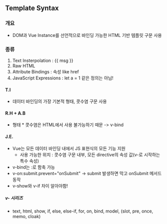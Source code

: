 ## Template Syntax 
### 개요
 - DOM과 Vue Instance를 선언적으로 바인딩 가능한 HTML 기반 템플릿 구문 사용

### 종류
 1. Text Insterpolation : {{ msg }}
 2. Raw HTML
 3. Attribute Bindings : 속성 like href
 4. JavaScript Expressions : let a = 1 같은 정의는 아님!

#### T.I
 - 데이터 바인딩의 가장 기본적 형태, 콧수염 구문 사용

#### R.H + A.B
 - <div v-html="HTML"></div> 형태
    * 콧수염은 HTML에서 사용 불가능하기 때문 -> v-bind

#### J.E.
 - Vue는 모든 데이터 바인딩 내에서 JS 표현식의 모든 기능 지원
    * 사용 가능한 위치 : 콧수염 구문 내부, 모든 directive의 속성 값(v-로 시작하는 특수 속성)
 - v-bind는 :로 함축 가능
 - v-on:submit.prevent="onSubmit"   -> submit 발생하면 막고 onSubmit 메서드 동작
 - v-show와 v-if 차이 알아야함!

##### v- 시리즈
 * text, html, show, if, else, else-if, for, on, bind, model, (slot, pre, once, memo, cloak)